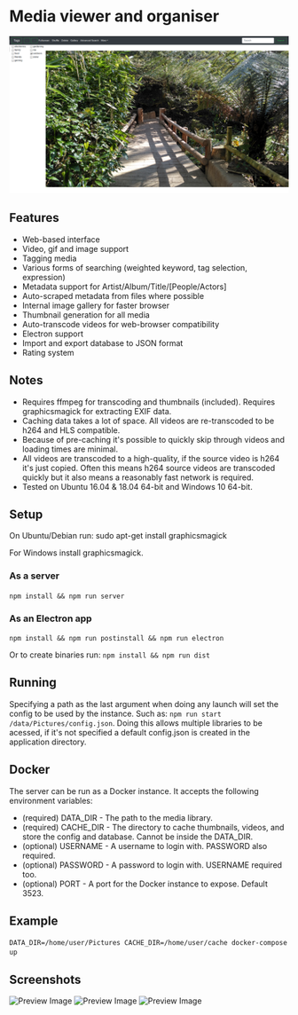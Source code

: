# Media viewer and organiser

![Preview Image](screenshots/view.png)

## Features
* Web-based interface
* Video, gif and image support
* Tagging media
* Various forms of searching (weighted keyword, tag selection, expression)
* Metadata support for Artist/Album/Title/[People/Actors]
* Auto-scraped metadata from files where possible
* Internal image gallery for faster browser
* Thumbnail generation for all media
* Auto-transcode videos for web-browser compatibility
* Electron support
* Import and export database to JSON format
* Rating system

## Notes
* Requires ffmpeg for transcoding and thumbnails (included). Requires graphicsmagick for extracting EXIF data.
* Caching data takes a lot of space. All videos are re-transcoded to be h264 and HLS compatible.
* Because of pre-caching it's possible to quickly skip through videos and loading times are minimal.
* All videos are transcoded to a high-quality, if the source video is h264 it's just copied. Often this means h264 source videos are transcoded quickly but it also means a reasonably fast network is required.
* Tested on Ubuntu 16.04 & 18.04 64-bit and Windows 10 64-bit.

## Setup
On Ubuntu/Debian run:
sudo apt-get install graphicsmagick

For Windows install graphicsmagick.

### As a server
`npm install && npm run server`

### As an Electron app
`npm install && npm run postinstall && npm run electron`

Or to create binaries run:
`npm install && npm run dist`

## Running
Specifying a path as the last argument when doing any launch will set the config to be used by the instance.
Such as: `npm run start /data/Pictures/config.json`.
Doing this allows multiple libraries to be acessed, if it's not specified a default config.json is created in the application directory.

## Docker
The server can be run as a Docker instance. It accepts the following environment variables:
* (required) DATA_DIR - The path to the media library.
* (required) CACHE_DIR - The directory to cache thumbnails, videos, and store the config and database. Cannot be inside the DATA_DIR.
* (optional) USERNAME - A username to login with. PASSWORD also required.
* (optional) PASSWORD - A password to login with. USERNAME required too.
* (optional) PORT - A port for the Docker instance to expose. Default 3523.

## Example
```DATA_DIR=/home/user/Pictures CACHE_DIR=/home/user/cache docker-compose up```

## Screenshots
![Preview Image](screenshots/admin.png)
![Preview Image](screenshots/metadata.png)
![Preview Image](screenshots/search.png)
